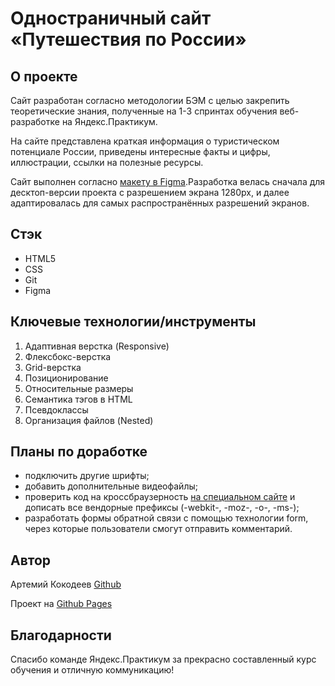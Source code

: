 # Одностраничный сайт «Путешествия по России»

## О проекте
Сайт разработан согласно методологии БЭМ с целью закрепить теоретические знания, полученные на 1-3 спринтах обучения веб-разработке на Яндекс.Практикум.

На сайте представлена краткая информация о туристическом потенциале России, приведены интересные факты и цифры, иллюстрации, ссылки на полезные ресурсы.

Сайт выполнен согласно [макету в Figma](https://www.figma.com/file/5S2WSbEFL6awjVWJ0NWL8Q/Sprint-3_-Russia-_-desktop-mobile?node-id=28503%3A0).Разработка велась сначала для десктоп-версии проекта с разрешением экрана 1280px, и далее адаптировалась для самых распространённых разрешений экранов.

## Стэк
* HTML5
* CSS
* Git
* Figma

## Ключевые технологии/инструменты
1. Адаптивная верстка (Responsive)
2. Флексбокс-верстка
3. Grid-верстка
4. Позиционирование
5. Относительные размеры
6. Семантика тэгов в HTML
7. Псевдоклассы
8. Организация файлов (Nested)

## Планы по доработке
* подключить другие шрифты;
* добавить дополнительные видеофайлы;
* проверить код на кроссбраузерность [на специальном сайте](https://caniuse.com/) и дописать все вендорные префиксы (-webkit-, -moz-, -o-, -ms-);
* разработать формы обратной связи с помощью технологии form, через которые пользователи смогут отправить комментарий.

## Автор
Артемий Кокодеев [Github](https://artemiikokodeev.github.io/russian-travel/)

Проект на [Github Pages](https://artemiikokodeev.github.io/russian-travel/)

## Благодарности
Спасибо команде Яндекс.Практикум за прекрасно составленный курс обучения и отличную коммуникацию!
